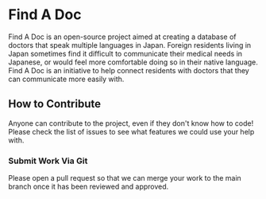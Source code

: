 # Find A Doc

Find A Doc is an open-source project aimed at creating a database of doctors that speak multiple languages in Japan. Foreign residents living in Japan sometimes find it difficult to communicate their medical needs in Japanese, or would feel more comfortable doing so in their native language. Find A Doc is an initiative to help connect residents with doctors that they can communicate more easily with.

## How to Contribute

Anyone can contribute to the project, even if they don't know how to code! Please check the list of issues to see what features we could use your help with.

### Submit Work Via Git

Please open a pull request so that we can merge your work to the main branch once it has been reviewed and approved.

